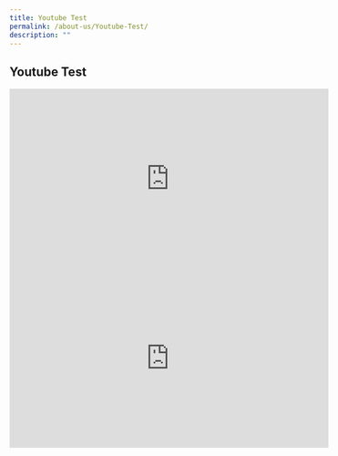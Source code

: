 ```yaml
---
title: Youtube Test
permalink: /about-us/Youtube-Test/
description: ""
---
```

## Youtube Test

<div style="text-align: center;"><iframe width="560" height="315" src="https://www.youtube.com/embed/QR-tZqiKCrg" title="YouTube video player" frameborder="0" allow="accelerometer; autoplay; clipboard-write; encrypted-media; gyroscope; picture-in-picture" allowfullscreen></iframe></div>

<div style="text-align: center;"><iframe src="https://www.youtube.com/embed/9hgiAfrb2NA" width="560" height="315" frameborder="0" allowfullscreen="allowfullscreen"></iframe></div>